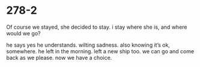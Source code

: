 # 278-2


Of course we stayed, she decided to stay. i stay where she is, and where would we go?

he says yes he understands.
wilting sadness.
also knowing it’s ok, somewhere.
he left in the morning.
left a new ship too.
we can go and come back as we please. now we have a choice.

